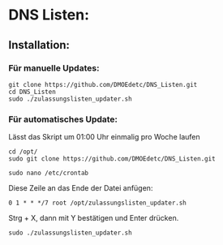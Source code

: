 # DNS Listen:

## Installation:
### Für manuelle Updates:

```
git clone https://github.com/DMOEdetc/DNS_Listen.git
cd DNS_Listen
sudo ./zulassungslisten_updater.sh
```

### Für automatisches Update:

Lässt das Skript um 01:00 Uhr einmalig pro Woche laufen

```
cd /opt/
sudo git clone https://github.com/DMOEdetc/DNS_Listen.git

sudo nano /etc/crontab
```

Diese Zeile an das Ende der Datei anfügen:

```
0 1 * * */7 root /opt/zulassungslisten_updater.sh
```

Strg + X, dann mit Y bestätigen und Enter drücken.

```
sudo ./zulassungslisten_updater.sh
```

